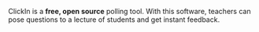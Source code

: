 ClickIn is a **free, open source** polling tool. With this software, teachers can pose questions to a lecture of students and get instant feedback.
